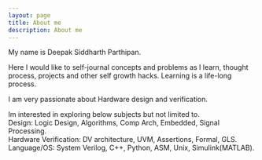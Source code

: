 ```yaml
---
layout: page
title: About me
description: About me
---
```


My name is Deepak Siddharth Parthipan.

Here I would like to self-journal concepts and problems as I learn, thought process, projects and other self growth hacks. Learning is a life-long process. 

I am very passionate about Hardware design and verification. 

Im interested in exploring below subjects but not limited to.<br>
Design: Logic Design, Algorithms, Comp Arch, Embedded, Signal Processing.<br>
Hardware Verification: DV architecture, UVM, Assertions, Formal, GLS.<br>
Language/OS: System Verilog, C++, Python, ASM, Unix, Simulink(MATLAB).<br>